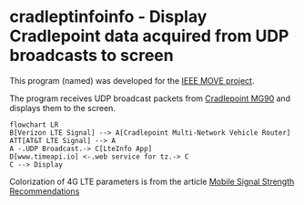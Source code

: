 # cradleptinfoinfo - Display Cradlepoint data acquired from UDP broadcasts to screen

This program (named) was developed for the [IEEE MOVE project](https://move.ieee.org).

The program receives UDP broadcast packets from [Cradlepoint MG90](https://www.sierrawireless.com/products-and-solutions/routers-gateways/mg90/) and 
displays them to the screen.



```mermaid
flowchart LR
B[Verizon LTE Signal] --> A[Cradlepoint Multi-Network Vehicle Router]
ATT[AT&T LTE Signal] --> A
A -.UDP Broadcast.-> C[LteInfo App]
D[www.timeapi.io] <-.web service for tz.-> C
C --> Display

```

Colorization of 4G LTE parameters is from the article 
[Mobile Signal Strength Recommendations][1]



[1]: https://wiki.teltonika-networks.com/view/Mobile_Signal_Strength_Recommendations

